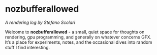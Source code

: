 # nozbufferallowed  
*A rendering log by Stefano Scolari*  

Welcome to **nozbufferallowed** - a small, quiet space for thoughts on rendering, gpu programming, and generally on whatever concerns GFX.  
It’s a place for experiments, notes, and the occasional dives into random stuff I find interesting.
